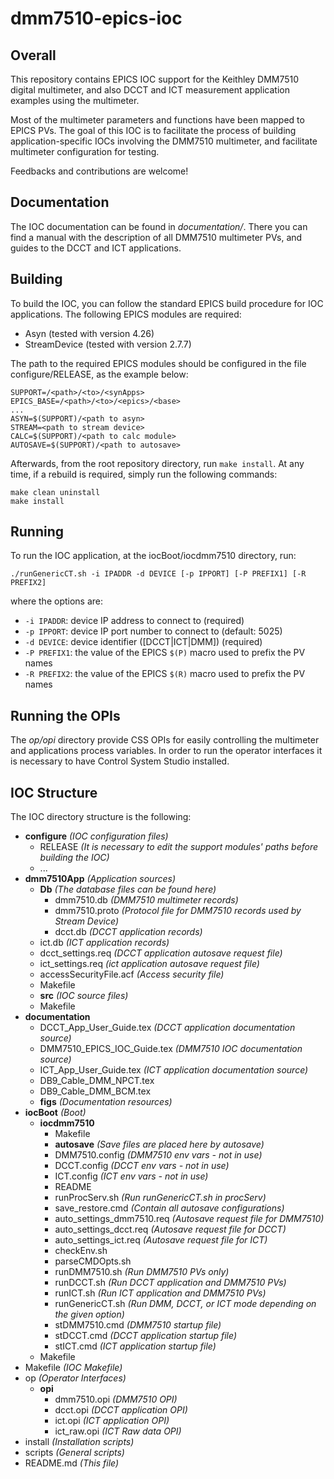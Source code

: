 # dmm7510-epics-ioc

## Overall

This repository contains EPICS IOC support for the Keithley DMM7510 digital multimeter, and also DCCT and ICT measurement application examples using the multimeter.

Most of the multimeter parameters and functions have been mapped to EPICS PVs. The goal of this IOC is to facilitate the process of building application-specific IOCs involving the DMM7510 multimeter, and facilitate multimeter configuration for testing.

Feedbacks and contributions are welcome!

## Documentation

The IOC documentation can be found in *documentation/*. There you can find a manual with the description of all DMM7510 multimeter PVs, and guides to the DCCT and ICT applications.

## Building

To build the IOC, you can follow the standard EPICS build procedure for IOC applications. The following EPICS modules are required:

- Asyn (tested with version 4.26)
- StreamDevice (tested with version 2.7.7)

The path to the required EPICS modules should be configured in the file configure/RELEASE, as the example below:

    SUPPORT=/<path>/<to>/<synApps>
    EPICS_BASE=/<path>/<to>/<epics>/<base>
    ...
    ASYN=$(SUPPORT)/<path to asyn>
    STREAM=<path to stream device>
    CALC=$(SUPPORT)/<path to calc module>
    AUTOSAVE=$(SUPPORT)/<path to autosave>

Afterwards, from the root repository directory, run `make install`. At any time, if a rebuild is required, simply run the following commands: 

    make clean uninstall
    make install

## Running

To run the IOC application, at the iocBoot/iocdmm7510 directory, run:

    ./runGenericCT.sh -i IPADDR -d DEVICE [-p IPPORT] [-P PREFIX1] [-R PREFIX2]

where the options are:

- `-i IPADDR`: device IP address to connect to (required)
- `-p IPPORT`: device IP port number to connect to (default: 5025)
- `-d DEVICE`: device identifier ([DCCT<number>|ICT<number>|DMM<number>]) (required)
- `-P PREFIX1`: the value of the EPICS `$(P)` macro used to prefix the PV names
- `-R PREFIX2`: the value of the EPICS `$(R)` macro used to prefix the PV names

## Running the OPIs

The *op/opi* directory provide CSS OPIs for easily controlling the multimeter and applications process variables. In order to run the operator interfaces it is necessary to have Control System Studio installed.

## IOC Structure

The IOC directory structure is the following:

- **configure** *(IOC configuration files)*
    - RELEASE *(It is necessary to edit the support modules' paths before building the IOC)*
    - ...
- **dmm7510App** *(Application sources)*
    - **Db** *(The database files can be found here)*
        - dmm7510.db *(DMM7510 multimeter records)*
        - dmm7510.proto *(Protocol file for DMM7510 records used by Stream Device)*
        - dcct.db *(DCCT application records)*
	- ict.db *(ICT application records)*
	- dcct_settings.req *(DCCT application autosave request file)*
	- ict_settings.req *(ict application autosave request file)*
	- accessSecurityFile.acf *(Access security file)*
	- Makefile
    - **src** *(IOC source files)*
    - Makefile
- **documentation**
    - DCCT_App_User_Guide.tex *(DCCT application documentation source)*
    - DMM7510_EPICS_IOC_Guide.tex *(DMM7510 IOC documentation source)*
    - ICT_App_User_Guide.tex *(ICT application documentation source)*
    - DB9_Cable_DMM_NPCT.tex
    - DB9_Cable_DMM_BCM.tex
    - **figs** *(Documentation resources)*
- **iocBoot** *(Boot)*
    - **iocdmm7510**
        - Makefile
        - **autosave** *(Save files are placed here by autosave)*
        - DMM7510.config *(DMM7510 env vars - not in use)*
        - DCCT.config *(DCCT env vars - not in use)*
        - ICT.config *(ICT env vars - not in use)*
        - README
        - runProcServ.sh *(Run runGenericCT.sh in procServ)*
        - save_restore.cmd *(Contain all autosave configurations)*
        - auto_settings_dmm7510.req *(Autosave request file for DMM7510)*
        - auto_settings_dcct.req *(Autosave request file for DCCT)*
        - auto_settings_ict.req *(Autosave request file for ICT)*
        - checkEnv.sh
        - parseCMDOpts.sh
        - runDMM7510.sh *(Run DMM7510 PVs only)*
        - runDCCT.sh *(Run DCCT application and DMM7510 PVs)*
        - runICT.sh *(Run ICT application and DMM7510 PVs)*
        - runGenericCT.sh *(Run DMM, DCCT, or ICT mode depending on the given option)*
        - stDMM7510.cmd *(DMM7510 startup file)*
        - stDCCT.cmd *(DCCT application startup file)*
        - stICT.cmd *(ICT application startup file)*
    - Makefile
- Makefile *(IOC Makefile)*
- op *(Operator Interfaces)*
    - **opi**
        - dmm7510.opi *(DMM7510 OPI)*
        - dcct.opi *(DCCT application OPI)*
        - ict.opi *(ICT application OPI)*
        - ict_raw.opi *(ICT Raw data OPI)*
- install *(Installation scripts)*
- scripts *(General scripts)*
- README.md *(This file)*
